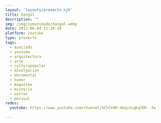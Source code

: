 ```yaml
---
layout: 'layouts/proxecto.njk'
title: Xangal
description: ""
img: /img/comunidade/Xangal.webp
date: 2012-06-04 21:19:10
platform: youtube
type: proxecto
tags:
  - asociado
  - youtube
  - arquitectura
  - arte
  - culturapopular
  - divulgacion
  - documental
  - humor
  - magazine
  - misterio
  - outras
  - persoal
redes:
  youtube: https://www.youtube.com/channel/UCh7e9D-4mqcnLqKq3OK--3w
  
---
```

